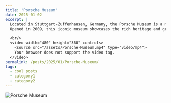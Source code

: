 ```yaml
---
title: 'Porsche Museum'
date: 2025-01-02
excerpt: |
  Located in Stuttgart-Zuffenhausen, Germany, the Porsche Museum is a must-visit destination for car enthusiasts and history buffs alike.
  Opened in 2009, this iconic museum showcases the rich heritage and groundbreaking innovations of one of the world’s most renowned automobile manufacturers.

  <br/> 
  <video width="480" height="360" controls>
    <source src="/assets/Porsche-Museum.mp4" type="video/mp4">
    Your browser does not support the video tag.
  </video>
permalink: /posts/2025/01/Porsche-Museum/
tags:
  - cool posts
  - category1
  - category2
---
```

<img src='/images/Porsche Museum1.png' alt="Porsche Museum">
